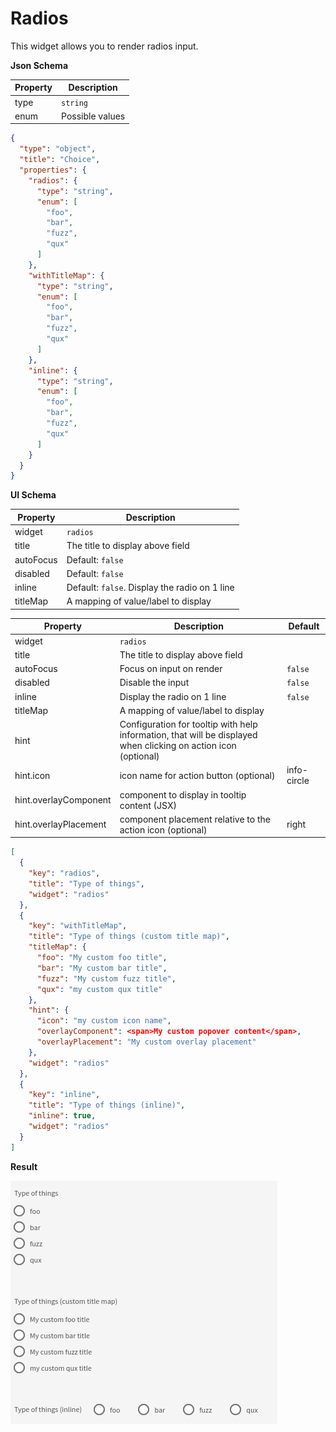 # Radios

This widget allows you to render radios input.

**Json Schema**

| Property | Description |
|---|---|
| type | `string` |
| enum | Possible values |

```json
{
  "type": "object",
  "title": "Choice",
  "properties": {
    "radios": {
      "type": "string",
      "enum": [
        "foo",
        "bar",
        "fuzz",
        "qux"
      ]
    },
    "withTitleMap": {
      "type": "string",
      "enum": [
        "foo",
        "bar",
        "fuzz",
        "qux"
      ]
    },
    "inline": {
      "type": "string",
      "enum": [
        "foo",
        "bar",
        "fuzz",
        "qux"
      ]
    }
  }
}
```

**UI Schema**

| Property | Description |
|---|---|
| widget | `radios` |
| title | The title to display above field |
| autoFocus | Default: `false` |
| disabled | Default: `false` |
| inline | Default: `false`. Display the radio on 1 line |
| titleMap | A mapping of value/label to display |

| Property | Description | Default |
|---|---|---|
| widget | `radios` |  |
| title | The title to display above field |  |
| autoFocus | Focus on input on render | `false` |
| disabled | Disable the input | `false` |
| inline | Display the radio on 1 line | `false` |
| titleMap | A mapping of value/label to display |  |
| hint | Configuration for tooltip with help information, that will be displayed when clicking on action icon (optional) | |
| hint.icon | icon name for action button (optional) | info-circle |
| hint.overlayComponent | component to display in tooltip content (JSX) | |
| hint.overlayPlacement | component placement relative to the action icon (optional) | right |

```json
[
  {
    "key": "radios",
    "title": "Type of things",
    "widget": "radios"
  },
  {
    "key": "withTitleMap",
    "title": "Type of things (custom title map)",
    "titleMap": {
      "foo": "My custom foo title",
      "bar": "My custom bar title",
      "fuzz": "My custom fuzz title",
      "qux": "my custom qux title"
    },
    "hint": {
      "icon": "my custom icon name",
      "overlayComponent": <span>My custom popover content</span>,
      "overlayPlacement": "My custom overlay placement"
    },
    "widget": "radios"
  },
  {
    "key": "inline",
    "title": "Type of things (inline)",
    "inline": true,
    "widget": "radios"
  }
]
```

**Result**

![Radios](screenshot.png)
